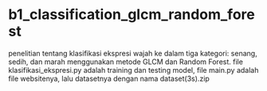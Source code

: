# b1_classification_glcm_random_forest
penelitian tentang klasifikasi ekspresi wajah ke dalam tiga kategori: senang, sedih, dan marah menggunakan metode GLCM dan Random Forest.
file klasifikasi_ekspresi.py adalah training dan testing model, file main.py adalah file websitenya, lalu datasetnya dengan nama dataset(3s).zip
